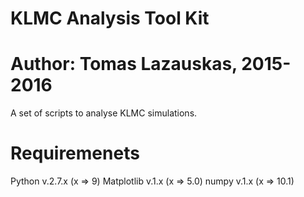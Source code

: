 # KLMC Analysis Tool Kit
# Author: Tomas Lazauskas, 2015-2016

A set of scripts to analyse KLMC simulations.

# Requiremenets 
Python v.2.7.x (x => 9)
Matplotlib v.1.x (x => 5.0)
numpy v.1.x (x => 10.1)